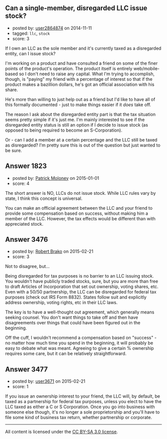 ## Can a single-member, disregarded LLC issue stock?

- posted by: [user2864874](https://stackexchange.com/users/3415977/user2864874) on 2014-11-11
- tagged: `llc`, `stock`
- score: 3

If I own an LLC as the sole member and it's currently taxed as a disregarded entity, can I issue stock?

I'm working on a product and have consulted a friend on some of the finer points of the product's operation.  The product itself is entirely web/mobile-based so I don't need to raise any capital.  What I'm trying to accomplish, though, is "paying" my friend with a percentage of interest so that if the product makes a bazillion dollars, he's got an official association with his share.

He's more than willing to just help out as a friend but I'd like to have all of this formally documented - just to make things easier if it _does_ take off.

The reason I ask about the disregarded entity part is that the tax situation seems pretty simple if it's just me.  I'm mainly interested to see if the disregarded entity status is still an option if I decide to issue stock (as opposed to being required to become an S-Corporation).

Or - can I add a member at a certain percentage and the LLC still be taxed as disregarded?  I'm pretty sure this is out of the question but just wanted to be sure.


## Answer 1823

- posted by: [Patrick Moloney](https://stackexchange.com/users/352080/patrick-moloney) on 2015-01-01
- score: 4

The short answer is NO, LLCs do not issue stock. While LLC rules vary by state, I think this concept is universal. 

You can make an official agreement between the LLC and your friend to provide some compensation based on success, without making him a member of the LLC.  However, the tax effects would be different than with appreciated stock. 



## Answer 3476

- posted by: [Robert Brako](https://stackexchange.com/users/5820713/robert-brako) on 2015-02-21
- score: 3

Not to disagree, but...

Being disregarded for tax purposes is no barrier to an LLC issuing stock.  You wouldn't have publicly traded stocks, sure, but you are more than free to draft Articles of Incorporation that set out ownership, voting shares, etc.  Even with a 50/50 partnership, the LLC can be disregarded for federal tax purposes (check out IRS Form 8832).  States follow suit and explicitly address ownership, voting rights, etc in their LLC laws.

The key is to have a well-thought out agreement, which generally means seeking counsel.  You don't want things to take off and then have disagreements over things that could have been figured out in the beginning.

Off the cuff, I wouldn't recommend a compensation based on "success" - no matter how much time you spend in the beginning, it will probably be easy to debate what was meant.  Agreeing to give a certain % ownership requires some care, but it can be relatively straightforward.


## Answer 3477

- posted by: [user3671](https://stackexchange.com/users/5825226/user3671) on 2015-02-21
- score: 1

If you issue an ownership interest to your friend, the LLC will, by default, be taxed as a partnership for federal tax purposes, unless you elect to have the LLC taxed as either a C or S Corporation. Once you go into business with someone else though, it's no longer a sole proprietorship and you'll have to file some kind of business tax return, whether partnership or corporate.



---

All content is licensed under the [CC BY-SA 3.0 license](https://creativecommons.org/licenses/by-sa/3.0/).
